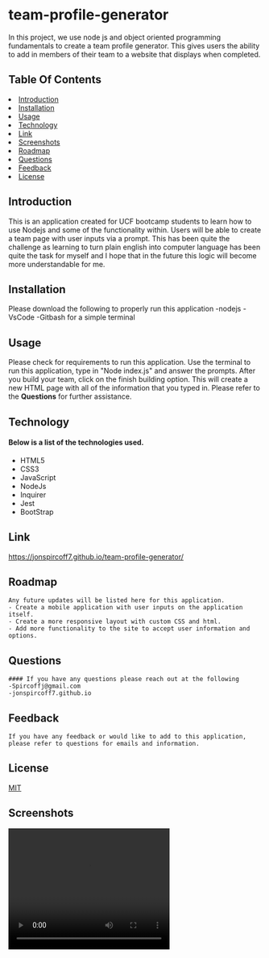 # team-profile-generator

In this project, we use node js and object oriented programming fundamentals to create a team profile generator. This gives users the ability to add in members of their team to a website that displays when completed.

## Table Of Contents

<li><a href="#introduction">Introduction</a></li>
<li><a href="#installation">Installation</a></li>
<li><a href="#usage">Usage</a></li>
<li><a href="#technology">Technology</a></li>
<li><a href="#link">Link</a></li>
<li><a href="#screenshots">Screenshots</a></li>
<li><a href="#roadmap">Roadmap</a></li>
<li><a href="#questions">Questions</a></li>
<li><a href="#feedback">Feedback</a></li>
<li><a href="#license">License</a></li>

## Introduction

This is an application created for UCF bootcamp students to learn how to use Nodejs and some of the functionality within. Users will be able to create a team page with user inputs via a prompt. This has been quite the challenge as learning to turn plain english into computer language has been quite the task for myself and I hope that in the future this logic will become more understandable for me.

## Installation

Please download the following to properly run this application
-nodejs
-VsCode
-Gitbash for a simple terminal

## Usage

Please check for requirements to run this application.
Use the terminal to run this application, type in "Node index.js" and answer the prompts. After you build your team, click on the finish building option. This will create a new HTML page with all of the information that you typed in. Please refer to the <strong>Questions</strong> for further assistance.

## Technology

#### Below is a list of the technologies used.

- HTML5
- CSS3
- JavaScript
- NodeJs
- Inquirer
- Jest
- BootStrap

## Link

https://jonspircoff7.github.io/team-profile-generator/


## Roadmap

    Any future updates will be listed here for this application.
    - Create a mobile application with user inputs on the application itself.
    - Create a more responsive layout with custom CSS and html.
    - Add more functionality to the site to accept user information and options.

## Questions

    #### If you have any questions please reach out at the following
    -Spircoffj@gmail.com
    -jonspircoff7.github.io

## Feedback

    If you have any feedback or would like to add to this application, please refer to questions for emails and information.

## License

[MIT](https://choosealicense.com/licenses/mit/)

## Screenshots

<video width="320" height="240" controls>
  <source src="dist\Untitled_ Nov 7, 2022 11_25 PM.webm" type="video/mp4">
 
Your browser does not support the video tag.
</video>
